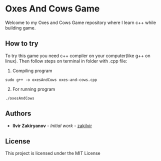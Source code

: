 # Oxes And Cows Game

Welcome to my Oxes and Cows Game repository where I learn c++ while building game.

## How to try

To try this game you need c++ compiler on your computer(like g++ on linux). Then follow steps on terminal in folder with .cpp file:

1. Compiling program
```
sudo g++ -o oxesAndCows oxes-and-cows.cpp
```

2. For running program
```
./oxesAndCows 
```

## Authors

* **Ilvir Zakiryanov** - *Initial work* - [zakilvir](https://github.com/zakilvir)

## License

This project is licensed under the MIT License